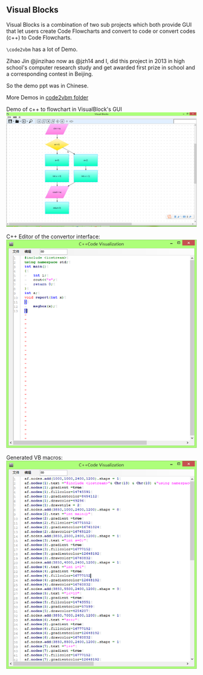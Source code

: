 ## Visual Blocks

Visual Blocks is a combination of two sub projects which both provide GUI that let users create Code Flowcharts and convert to code or convert codes (c++) to Code Flowcharts.

`\code2vbm` has a lot of Demo.

Zihao Jin @jinzihao now as @jzh14 and I, did this project in 2013 in high school's computer research study and get awarded first prize in school and a corresponding contest in Beijing.

So the demo ppt was in Chinese.

More Demos in [code2vbm folder](./code2vbm/)

Demo of c++ to flowchart in VisualBlock's GUI
![test control flow c++](./code2vbm/test.PNG)

C++ Editor of the convertor interface:
![test control flow c++](./code2vbm/a1.PNG)

Generated VB macros:
![test control flow c++](./code2vbm/macro.PNG)